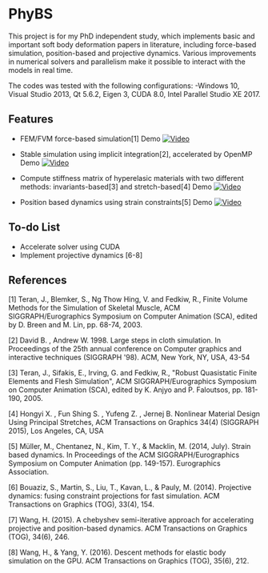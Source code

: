 # PhyBS

This project is for my PhD independent study, which implements basic and important soft body deformation papers in literature, including force-based simulation, position-based and projective dynamics. Various improvements in numerical solvers and parallelism make it possible to interact with the models in real time.

The codes was tested with the following configurations:
-Windows 10, Visual Studio 2013, Qt 5.6.2, Eigen 3, CUDA 8.0, Intel Parallel Studio XE 2017.

## Features

* FEM/FVM force-based simulation[1]
Demo
[![Video](https://img.youtube.com/vi/RZTT9vSTd5M/0.jpg)](https://www.youtube.com/watch?v=RZTT9vSTd5M)

* Stable simulation using implicit integration[2], accelerated by OpenMP
Demo
[![Video](https://img.youtube.com/vi/SMo9IlWolVs/0.jpg)](https://www.youtube.com/watch?v=SMo9IlWolVs)

* Compute stiffness matrix of hyperelasic materials with two different methods: invariants-based[3] and stretch-based[4]
Demo
[![Video](https://img.youtube.com/vi/xZR5uczls28/0.jpg)](https://www.youtube.com/watch?v=xZR5uczls28)

* Position based dynamics using strain constraints[5]
Demo
[![Video](https://img.youtube.com/vi/HgDR9nFfIRs/0.jpg)](https://www.youtube.com/watch?v=HgDR9nFfIRs)

## To-do List

* Accelerate solver using CUDA
* Implement projective dynamics [6-8]


## References
[1] Teran, J., Blemker, S., Ng Thow Hing, V. and Fedkiw, R., Finite Volume Methods for the Simulation of Skeletal Muscle, ACM SIGGRAPH/Eurographics Symposium on Computer Animation (SCA), edited by D. Breen and M. Lin, pp. 68-74, 2003.

[2] David B. , Andrew W. 1998. Large steps in cloth simulation. In Proceedings of the 25th annual conference on Computer graphics and interactive techniques (SIGGRAPH '98). ACM, New York, NY, USA, 43-54

[3] Teran, J., Sifakis, E., Irving, G. and Fedkiw, R., "Robust Quasistatic Finite Elements and Flesh Simulation", ACM SIGGRAPH/Eurographics Symposium on Computer Animation (SCA), edited by K. Anjyo and P. Faloutsos, pp. 181-190, 2005.

[4] Hongyi X. , Fun Shing S. , Yufeng Z. , Jernej B. Nonlinear Material Design Using Principal Stretches, ACM Transactions on Graphics 34(4) (SIGGRAPH 2015), Los Angeles, CA, USA

[5] Müller, M., Chentanez, N., Kim, T. Y., & Macklin, M. (2014, July). Strain based dynamics. In Proceedings of the ACM SIGGRAPH/Eurographics Symposium on Computer Animation (pp. 149-157). Eurographics Association.

[6] Bouaziz, S., Martin, S., Liu, T., Kavan, L., & Pauly, M. (2014). Projective dynamics: fusing constraint projections for fast simulation. ACM Transactions on Graphics (TOG), 33(4), 154.

[7] Wang, H. (2015). A chebyshev semi-iterative approach for accelerating projective and position-based dynamics. ACM Transactions on Graphics (TOG), 34(6), 246.

[8] Wang, H., & Yang, Y. (2016). Descent methods for elastic body simulation on the GPU. ACM Transactions on Graphics (TOG), 35(6), 212.